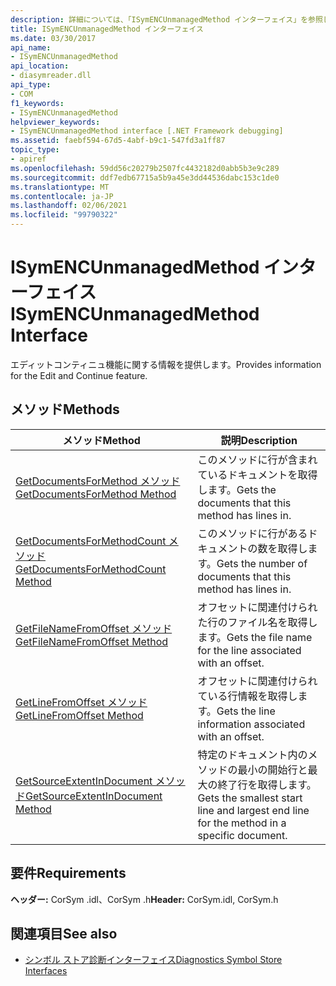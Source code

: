 ```yaml
---
description: 詳細については、「ISymENCUnmanagedMethod インターフェイス」を参照してください。
title: ISymENCUnmanagedMethod インターフェイス
ms.date: 03/30/2017
api_name:
- ISymENCUnmanagedMethod
api_location:
- diasymreader.dll
api_type:
- COM
f1_keywords:
- ISymENCUnmanagedMethod
helpviewer_keywords:
- ISymENCUnmanagedMethod interface [.NET Framework debugging]
ms.assetid: faebf594-67d5-4abf-b9c1-547fd3a1ff87
topic_type:
- apiref
ms.openlocfilehash: 59dd56c20279b2507fc4432182d0abb5b3e9c289
ms.sourcegitcommit: ddf7edb67715a5b9a45e3dd44536dabc153c1de0
ms.translationtype: MT
ms.contentlocale: ja-JP
ms.lasthandoff: 02/06/2021
ms.locfileid: "99790322"
---
```

# <a name="isymencunmanagedmethod-interface"></a><span data-ttu-id="08801-103">ISymENCUnmanagedMethod インターフェイス</span><span class="sxs-lookup"><span data-stu-id="08801-103">ISymENCUnmanagedMethod Interface</span></span>

<span data-ttu-id="08801-104">エディットコンティニュ機能に関する情報を提供します。</span><span class="sxs-lookup"><span data-stu-id="08801-104">Provides information for the Edit and Continue feature.</span></span>  
  
## <a name="methods"></a><span data-ttu-id="08801-105">メソッド</span><span class="sxs-lookup"><span data-stu-id="08801-105">Methods</span></span>  
  
|<span data-ttu-id="08801-106">メソッド</span><span class="sxs-lookup"><span data-stu-id="08801-106">Method</span></span>|<span data-ttu-id="08801-107">説明</span><span class="sxs-lookup"><span data-stu-id="08801-107">Description</span></span>|  
|------------|-----------------|  
|[<span data-ttu-id="08801-108">GetDocumentsForMethod メソッド</span><span class="sxs-lookup"><span data-stu-id="08801-108">GetDocumentsForMethod Method</span></span>](isymencunmanagedmethod-getdocumentsformethod-method.md)|<span data-ttu-id="08801-109">このメソッドに行が含まれているドキュメントを取得します。</span><span class="sxs-lookup"><span data-stu-id="08801-109">Gets the documents that this method has lines in.</span></span>|  
|[<span data-ttu-id="08801-110">GetDocumentsForMethodCount メソッド</span><span class="sxs-lookup"><span data-stu-id="08801-110">GetDocumentsForMethodCount Method</span></span>](isymencunmanagedmethod-getdocumentsformethodcount-method.md)|<span data-ttu-id="08801-111">このメソッドに行があるドキュメントの数を取得します。</span><span class="sxs-lookup"><span data-stu-id="08801-111">Gets the number of documents that this method has lines in.</span></span>|  
|[<span data-ttu-id="08801-112">GetFileNameFromOffset メソッド</span><span class="sxs-lookup"><span data-stu-id="08801-112">GetFileNameFromOffset Method</span></span>](isymencunmanagedmethod-getfilenamefromoffset-method.md)|<span data-ttu-id="08801-113">オフセットに関連付けられた行のファイル名を取得します。</span><span class="sxs-lookup"><span data-stu-id="08801-113">Gets the file name for the line associated with an offset.</span></span>|  
|[<span data-ttu-id="08801-114">GetLineFromOffset メソッド</span><span class="sxs-lookup"><span data-stu-id="08801-114">GetLineFromOffset Method</span></span>](isymencunmanagedmethod-getlinefromoffset-method.md)|<span data-ttu-id="08801-115">オフセットに関連付けられている行情報を取得します。</span><span class="sxs-lookup"><span data-stu-id="08801-115">Gets the line information associated with an offset.</span></span>|  
|[<span data-ttu-id="08801-116">GetSourceExtentInDocument メソッド</span><span class="sxs-lookup"><span data-stu-id="08801-116">GetSourceExtentInDocument Method</span></span>](isymencunmanagedmethod-getsourceextentindocument-method.md)|<span data-ttu-id="08801-117">特定のドキュメント内のメソッドの最小の開始行と最大の終了行を取得します。</span><span class="sxs-lookup"><span data-stu-id="08801-117">Gets the smallest start line and largest end line for the method in a specific document.</span></span>|  
  
## <a name="requirements"></a><span data-ttu-id="08801-118">要件</span><span class="sxs-lookup"><span data-stu-id="08801-118">Requirements</span></span>  

 <span data-ttu-id="08801-119">**ヘッダー:** CorSym .idl、CorSym .h</span><span class="sxs-lookup"><span data-stu-id="08801-119">**Header:** CorSym.idl, CorSym.h</span></span>  
  
## <a name="see-also"></a><span data-ttu-id="08801-120">関連項目</span><span class="sxs-lookup"><span data-stu-id="08801-120">See also</span></span>

- [<span data-ttu-id="08801-121">シンボル ストア診断インターフェイス</span><span class="sxs-lookup"><span data-stu-id="08801-121">Diagnostics Symbol Store Interfaces</span></span>](diagnostics-symbol-store-interfaces.md)
